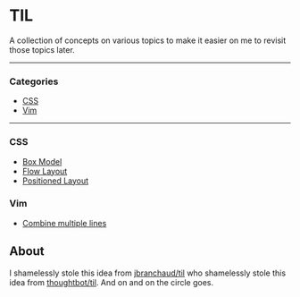 # TIL

A collection of concepts on various topics to make it easier on me to revisit those topics later.

---

### Categories

* [CSS](#css)
* [Vim](#vim)

---

### CSS

- [Box Model](css/box-model.md)
- [Flow Layout](css/flow-layout.md)
- [Positioned Layout](css/positioned-layout.md)

### Vim

- [Combine multiple lines](vim/combine-multiple-lines.md)

## About

I shamelessly stole this idea from [jbranchaud/til](https://github.com/jbranchaud/til) who shamelessly stole this idea from [thoughtbot/til](https://github.com/thoughtbot/til). And on and on the circle goes.
